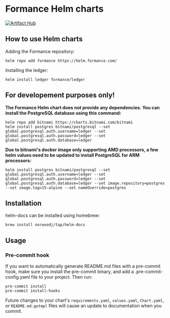 # Formance Helm charts

[![Artifact Hub](https://img.shields.io/endpoint?url=https://artifacthub.io/badge/repository/formance-ledger)](https://artifacthub.io/packages/search?repo=formance-ledger)
## How to use Helm charts

Adding the Formance repository:
```
helm repo add formance https://helm.formance.com/
```

Installing the ledger:
```
helm install ledger formance/ledger
```

## For developement purposes only!

**The Formance Helm chart does not provide any dependencies. You can install the PostgreSQL database using this command:**
```
helm repo add bitnami https://charts.bitnami.com/bitnami
helm install postgres bitnami/postgresql --set global.postgresql.auth.username=ledger --set global.postgresql.auth.password=ledger --set global.postgresql.auth.database=ledger
```

**Due to bitnami's docker image only supporting AMD processors, a few helm values need to be updated to install PostgreSQL for ARM processors:**
```
helm install postgres bitnami/postgresql --set global.postgresql.auth.username=ledger --set global.postgresql.auth.password=ledger --set global.postgresql.auth.database=ledger --set image.repository=postgres --set image.tag=15-alpine --set nameOverride=postgres
```

## Installation
helm-docs can be installed using homebrew:
```
brew install norwoodj/tap/helm-docs
```

## Usage
### Pre-commit hook
If you want to automatically generate README.md files with a pre-commit hook, make sure you install the pre-commit binary, and add a .pre-commit-config.yaml file to your project. Then run:
```
pre-commit install
pre-commit install-hooks
```
Future changes to your chart's `requirements.yaml`, `values.yaml`, `Chart.yaml`, or `README.md.gotmpl` files will cause an update to documentation when you commit.
